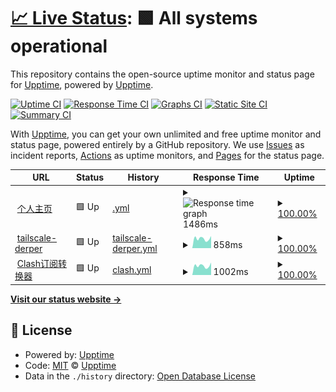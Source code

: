 # [📈 Live Status](https://linshenkx.cn): <!--live status--> **🟩 All systems operational**

This repository contains the open-source uptime monitor and status page for [Upptime](https://upptime.js.org), powered by [Upptime](https://github.com/upptime/upptime).

[![Uptime CI](https://github.com/linshenkx/upptime/workflows/Uptime%20CI/badge.svg)](https://github.com/linshenkx/upptime/actions?query=workflow%3A%22Uptime+CI%22)
[![Response Time CI](https://github.com/linshenkx/upptime/workflows/Response%20Time%20CI/badge.svg)](https://github.com/linshenkx/upptime/actions?query=workflow%3A%22Response+Time+CI%22)
[![Graphs CI](https://github.com/linshenkx/upptime/workflows/Graphs%20CI/badge.svg)](https://github.com/linshenkx/upptime/actions?query=workflow%3A%22Graphs+CI%22)
[![Static Site CI](https://github.com/linshenkx/upptime/workflows/Static%20Site%20CI/badge.svg)](https://github.com/linshenkx/upptime/actions?query=workflow%3A%22Static+Site+CI%22)
[![Summary CI](https://github.com/linshenkx/upptime/workflows/Summary%20CI/badge.svg)](https://github.com/linshenkx/upptime/actions?query=workflow%3A%22Summary+CI%22)

With [Upptime](https://upptime.js.org), you can get your own unlimited and free uptime monitor and status page, powered entirely by a GitHub repository. We use [Issues](https://github.com/upptime/upptime/issues) as incident reports, [Actions](https://github.com/linshenkx/upptime/actions) as uptime monitors, and [Pages](https://linshenkx.cn) for the status page.

<!--start: status pages-->
<!-- This summary is generated by Upptime (https://github.com/upptime/upptime) -->
<!-- Do not edit this manually, your changes will be overwritten -->
<!-- prettier-ignore -->
| URL | Status | History | Response Time | Uptime |
| --- | ------ | ------- | ------------- | ------ |
| <img alt="" src="https://icons.duckduckgo.com/ip3/linshenkx.cn.ico" height="13"> [个人主页](https://linshenkx.cn) | 🟩 Up | [.yml](https://github.com/linshenkx/upptime/commits/HEAD/history/.yml) | <details><summary><img alt="Response time graph" src="./graphs//response-time-week.png" height="20"> 1486ms</summary><br><a href="https://linshenkx.github.io/upptime/history/"><img alt="Response time 1963" src="https://img.shields.io/endpoint?url=https%3A%2F%2Fraw.githubusercontent.com%2Flinshenkx%2Fupptime%2FHEAD%2Fapi%2F%2Fresponse-time.json"></a><br><a href="https://linshenkx.github.io/upptime/history/"><img alt="24-hour response time 1481" src="https://img.shields.io/endpoint?url=https%3A%2F%2Fraw.githubusercontent.com%2Flinshenkx%2Fupptime%2FHEAD%2Fapi%2F%2Fresponse-time-day.json"></a><br><a href="https://linshenkx.github.io/upptime/history/"><img alt="7-day response time 1486" src="https://img.shields.io/endpoint?url=https%3A%2F%2Fraw.githubusercontent.com%2Flinshenkx%2Fupptime%2FHEAD%2Fapi%2F%2Fresponse-time-week.json"></a><br><a href="https://linshenkx.github.io/upptime/history/"><img alt="30-day response time 1767" src="https://img.shields.io/endpoint?url=https%3A%2F%2Fraw.githubusercontent.com%2Flinshenkx%2Fupptime%2FHEAD%2Fapi%2F%2Fresponse-time-month.json"></a><br><a href="https://linshenkx.github.io/upptime/history/"><img alt="1-year response time 1963" src="https://img.shields.io/endpoint?url=https%3A%2F%2Fraw.githubusercontent.com%2Flinshenkx%2Fupptime%2FHEAD%2Fapi%2F%2Fresponse-time-year.json"></a></details> | <details><summary><a href="https://linshenkx.github.io/upptime/history/">100.00%</a></summary><a href="https://linshenkx.github.io/upptime/history/"><img alt="All-time uptime 99.33%" src="https://img.shields.io/endpoint?url=https%3A%2F%2Fraw.githubusercontent.com%2Flinshenkx%2Fupptime%2FHEAD%2Fapi%2F%2Fuptime.json"></a><br><a href="https://linshenkx.github.io/upptime/history/"><img alt="24-hour uptime 100.00%" src="https://img.shields.io/endpoint?url=https%3A%2F%2Fraw.githubusercontent.com%2Flinshenkx%2Fupptime%2FHEAD%2Fapi%2F%2Fuptime-day.json"></a><br><a href="https://linshenkx.github.io/upptime/history/"><img alt="7-day uptime 100.00%" src="https://img.shields.io/endpoint?url=https%3A%2F%2Fraw.githubusercontent.com%2Flinshenkx%2Fupptime%2FHEAD%2Fapi%2F%2Fuptime-week.json"></a><br><a href="https://linshenkx.github.io/upptime/history/"><img alt="30-day uptime 100.00%" src="https://img.shields.io/endpoint?url=https%3A%2F%2Fraw.githubusercontent.com%2Flinshenkx%2Fupptime%2FHEAD%2Fapi%2F%2Fuptime-month.json"></a><br><a href="https://linshenkx.github.io/upptime/history/"><img alt="1-year uptime 99.33%" src="https://img.shields.io/endpoint?url=https%3A%2F%2Fraw.githubusercontent.com%2Flinshenkx%2Fupptime%2FHEAD%2Fapi%2F%2Fuptime-year.json"></a></details>
| <img alt="" src="https://icons.duckduckgo.com/ip3/derper.linshenkx.cn.ico" height="13"> [tailscale-derper](https://derper.linshenkx.cn) | 🟩 Up | [tailscale-derper.yml](https://github.com/linshenkx/upptime/commits/HEAD/history/tailscale-derper.yml) | <details><summary><img alt="Response time graph" src="./graphs/tailscale-derper/response-time-week.png" height="20"> 858ms</summary><br><a href="https://linshenkx.github.io/upptime/history/tailscale-derper"><img alt="Response time 1120" src="https://img.shields.io/endpoint?url=https%3A%2F%2Fraw.githubusercontent.com%2Flinshenkx%2Fupptime%2FHEAD%2Fapi%2Ftailscale-derper%2Fresponse-time.json"></a><br><a href="https://linshenkx.github.io/upptime/history/tailscale-derper"><img alt="24-hour response time 800" src="https://img.shields.io/endpoint?url=https%3A%2F%2Fraw.githubusercontent.com%2Flinshenkx%2Fupptime%2FHEAD%2Fapi%2Ftailscale-derper%2Fresponse-time-day.json"></a><br><a href="https://linshenkx.github.io/upptime/history/tailscale-derper"><img alt="7-day response time 858" src="https://img.shields.io/endpoint?url=https%3A%2F%2Fraw.githubusercontent.com%2Flinshenkx%2Fupptime%2FHEAD%2Fapi%2Ftailscale-derper%2Fresponse-time-week.json"></a><br><a href="https://linshenkx.github.io/upptime/history/tailscale-derper"><img alt="30-day response time 981" src="https://img.shields.io/endpoint?url=https%3A%2F%2Fraw.githubusercontent.com%2Flinshenkx%2Fupptime%2FHEAD%2Fapi%2Ftailscale-derper%2Fresponse-time-month.json"></a><br><a href="https://linshenkx.github.io/upptime/history/tailscale-derper"><img alt="1-year response time 1120" src="https://img.shields.io/endpoint?url=https%3A%2F%2Fraw.githubusercontent.com%2Flinshenkx%2Fupptime%2FHEAD%2Fapi%2Ftailscale-derper%2Fresponse-time-year.json"></a></details> | <details><summary><a href="https://linshenkx.github.io/upptime/history/tailscale-derper">100.00%</a></summary><a href="https://linshenkx.github.io/upptime/history/tailscale-derper"><img alt="All-time uptime 99.69%" src="https://img.shields.io/endpoint?url=https%3A%2F%2Fraw.githubusercontent.com%2Flinshenkx%2Fupptime%2FHEAD%2Fapi%2Ftailscale-derper%2Fuptime.json"></a><br><a href="https://linshenkx.github.io/upptime/history/tailscale-derper"><img alt="24-hour uptime 100.00%" src="https://img.shields.io/endpoint?url=https%3A%2F%2Fraw.githubusercontent.com%2Flinshenkx%2Fupptime%2FHEAD%2Fapi%2Ftailscale-derper%2Fuptime-day.json"></a><br><a href="https://linshenkx.github.io/upptime/history/tailscale-derper"><img alt="7-day uptime 100.00%" src="https://img.shields.io/endpoint?url=https%3A%2F%2Fraw.githubusercontent.com%2Flinshenkx%2Fupptime%2FHEAD%2Fapi%2Ftailscale-derper%2Fuptime-week.json"></a><br><a href="https://linshenkx.github.io/upptime/history/tailscale-derper"><img alt="30-day uptime 100.00%" src="https://img.shields.io/endpoint?url=https%3A%2F%2Fraw.githubusercontent.com%2Flinshenkx%2Fupptime%2FHEAD%2Fapi%2Ftailscale-derper%2Fuptime-month.json"></a><br><a href="https://linshenkx.github.io/upptime/history/tailscale-derper"><img alt="1-year uptime 99.69%" src="https://img.shields.io/endpoint?url=https%3A%2F%2Fraw.githubusercontent.com%2Flinshenkx%2Fupptime%2FHEAD%2Fapi%2Ftailscale-derper%2Fuptime-year.json"></a></details>
| <img alt="" src="https://icons.duckduckgo.com/ip3/ppc.linshenkx.cn.ico" height="13"> [Clash订阅转换器](https://ppc.linshenkx.cn) | 🟩 Up | [clash.yml](https://github.com/linshenkx/upptime/commits/HEAD/history/clash.yml) | <details><summary><img alt="Response time graph" src="./graphs/clash/response-time-week.png" height="20"> 1002ms</summary><br><a href="https://linshenkx.github.io/upptime/history/clash"><img alt="Response time 1165" src="https://img.shields.io/endpoint?url=https%3A%2F%2Fraw.githubusercontent.com%2Flinshenkx%2Fupptime%2FHEAD%2Fapi%2Fclash%2Fresponse-time.json"></a><br><a href="https://linshenkx.github.io/upptime/history/clash"><img alt="24-hour response time 1040" src="https://img.shields.io/endpoint?url=https%3A%2F%2Fraw.githubusercontent.com%2Flinshenkx%2Fupptime%2FHEAD%2Fapi%2Fclash%2Fresponse-time-day.json"></a><br><a href="https://linshenkx.github.io/upptime/history/clash"><img alt="7-day response time 1002" src="https://img.shields.io/endpoint?url=https%3A%2F%2Fraw.githubusercontent.com%2Flinshenkx%2Fupptime%2FHEAD%2Fapi%2Fclash%2Fresponse-time-week.json"></a><br><a href="https://linshenkx.github.io/upptime/history/clash"><img alt="30-day response time 1048" src="https://img.shields.io/endpoint?url=https%3A%2F%2Fraw.githubusercontent.com%2Flinshenkx%2Fupptime%2FHEAD%2Fapi%2Fclash%2Fresponse-time-month.json"></a><br><a href="https://linshenkx.github.io/upptime/history/clash"><img alt="1-year response time 1165" src="https://img.shields.io/endpoint?url=https%3A%2F%2Fraw.githubusercontent.com%2Flinshenkx%2Fupptime%2FHEAD%2Fapi%2Fclash%2Fresponse-time-year.json"></a></details> | <details><summary><a href="https://linshenkx.github.io/upptime/history/clash">100.00%</a></summary><a href="https://linshenkx.github.io/upptime/history/clash"><img alt="All-time uptime 99.75%" src="https://img.shields.io/endpoint?url=https%3A%2F%2Fraw.githubusercontent.com%2Flinshenkx%2Fupptime%2FHEAD%2Fapi%2Fclash%2Fuptime.json"></a><br><a href="https://linshenkx.github.io/upptime/history/clash"><img alt="24-hour uptime 100.00%" src="https://img.shields.io/endpoint?url=https%3A%2F%2Fraw.githubusercontent.com%2Flinshenkx%2Fupptime%2FHEAD%2Fapi%2Fclash%2Fuptime-day.json"></a><br><a href="https://linshenkx.github.io/upptime/history/clash"><img alt="7-day uptime 100.00%" src="https://img.shields.io/endpoint?url=https%3A%2F%2Fraw.githubusercontent.com%2Flinshenkx%2Fupptime%2FHEAD%2Fapi%2Fclash%2Fuptime-week.json"></a><br><a href="https://linshenkx.github.io/upptime/history/clash"><img alt="30-day uptime 100.00%" src="https://img.shields.io/endpoint?url=https%3A%2F%2Fraw.githubusercontent.com%2Flinshenkx%2Fupptime%2FHEAD%2Fapi%2Fclash%2Fuptime-month.json"></a><br><a href="https://linshenkx.github.io/upptime/history/clash"><img alt="1-year uptime 99.75%" src="https://img.shields.io/endpoint?url=https%3A%2F%2Fraw.githubusercontent.com%2Flinshenkx%2Fupptime%2FHEAD%2Fapi%2Fclash%2Fuptime-year.json"></a></details>

<!--end: status pages-->

[**Visit our status website →**](https://linshenkx.cn)

## 📄 License

- Powered by: [Upptime](https://github.com/upptime/upptime)
- Code: [MIT](./LICENSE) © [Upptime](https://upptime.js.org)
- Data in the `./history` directory: [Open Database License](https://opendatacommons.org/licenses/odbl/1-0/)
